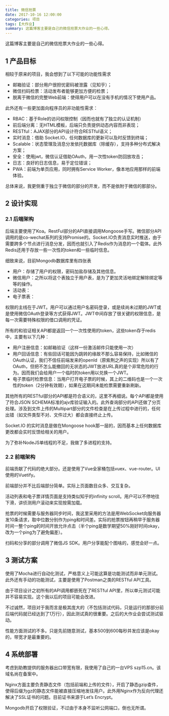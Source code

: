 ```yaml
---
title: 微信抢票
date: 2017-10-16 12:00:00
categories: 项目
tags: [大作业]
summary: 这篇博客主要是自己的微信抢票大作业的一些心得。
---
```


这篇博客主要是自己的微信抢票大作业的一些心得。

<!--more-->

## 1 产品目标

相较于原来的项目，我会想到了以下可能的功能性需求

- 邮箱验证：部分用户很担忧密码被泄露（见知乎）；
- 微信扫码检票：活动发布者能够更加方便的检票；
- 脱离于微信的完整Web前端：使得用户可以在没有手机的情况下使用产品。

此外还有一些更加面向程序员的非功能性需求：

- RBAC：基于Role的访问权限控制（因而也就有了独立的认证机制）
- 前后端分离：无HTML模板，后端只负责提供动态内容而非表现；
- RESTful：AJAX部分的API设计符合RESTful语义；
- 实时消息：借助 Socket.IO，任何数据库的更新可以及时反馈到终端；
- Scalable：状态管理及消息分发依托数据库（除缓存），支持多种分布式解决方案；
- 安全：使用jwt，微信认证借助OAuth，用一次性token防回放攻击；
- 日志：良好的日志信息，易于定位错误；
- PWA：前端为单页应用，同时拥有Service Worker，像本地应用那样的前端体验。

总体来说，我更侧重于独立于微信的部分的开发，而不是依附于微信的那部分。

## 2 设计实现

### 2.1 后端架构

后端主要使用了Koa。RestFul部分的API直接调用Mongoose手写。微信部分API调用的是co-wechat系列的支持Promise的。Socket.IO负责消息实时推送，由于需要跨多个节点进行消息分发，因而也就引入了Redis作为消息的一个载体。此外Redis还用于存放一些一次性的token和一些临时信息。

细致来说，目前Mongodb数据库里有四张表

- 用户：存储了用户的权限，密码加盐存储及其他信息。
- 微信用户：之所以将这个表独立于用户表，是为了更加灵活地绑定解除绑定等等的操作。
- 活动表：
- 电子票表：

权限的主线在于JWT。用户可以通过用户名密码登录，或是续尚未过期的JWT或是使用微信OAuth登录等方式获得JWT。JWT中间存放了很关键的权限信息，是每一次需要特殊权限的借口调用的凭证。

所有的和验证相关API都是返回一个一次性使用的token，这些token存于redis中，主要有以下几种：

- 用户注册信息：如邮箱验证（这样一份激活邮件只能使用一次）
- 用户回话信息：有些回话可能因为跳转的缘故不那么容易保持，比如微信的OAuth认证，我们不信任前端发来的openId（原紫荆之声的实现）所以有了OAuth，但把不怎么能撤回的无状态的JWT放进URL真的是个非常危险的行为。因而我们会给用户一个临时的token用以兑换一个JWT。
- 电子票临时检票信息：当用户打开电子票的时候，其上的二维码也是一个一次性的token（2分钟有效期），如果在这期间未能检票需要重新刷新。

其他所有的RESTful部分的API都是符合语义的，这里不再细说。每个API都是使用了符合JSON SCHEMA标准的ajv库验证输入的。此外查询部分的API还做了分页处理。涉及到文件上传的Multipart部分的文件检查是在上传过程中进行的，任何出错（如文件类型不对、文件过大）都会直接终止上传。

Socket.IO 的实时消息是做在Mongoose hook那一层的，因而基本上任何数据库更改都会实时反馈给相关的用户。

为了弥补NodeJS单线程的不足，我做了多进程的支持。

### 2.2 前端架构

前端贡献了代码的绝大部分。还是使用了Vue全家桶包括vuex、vue-router。UI使用的Vuetify。

前端部分并不比后端部分简单。实际上页面数目众多、交互复杂。

活动列表和电子票详情页面是支持类似知乎的infinity scroll。用户可以不停地往下滑，讲侦测用户滚动来实现按需加载。

抢票的时候需要与服务器同步时间，我这里采用的方法是用WebSocket向服务器发10条请求，取中位数分别作为ping和时间差。实际的抢票按钮再稍早于服务器时间一整个ping的时间开放允许点击（半个ping是数学期望50%刚好时间okay，改为一个ping为了避免偏差）。

扫码和分享的部分调用了微信JS SDK。用户分享能配个图啥的，感觉会好一点。

## 3 测试方案

使用了Mocha进行自动化测试，严格意义上可能这算是功能测试而非单元测试。此外还有手动的功能测试，主要是使用了Postman之类的RESTful API工具。

由于项目设计之初所有的API调用都嵌死在了RESTful API里，所以单元测试可能并不容易实现。这个我以后的项目可能会改进。

不过诚然，项目对于我而言是极其庞大的（不包括测试代码，只是运行的那部分前后端代码就已经达到了1万行），因此测试真的很重要。之后的大作业会尝试测试驱动。

性能方面测试的不多。只是先前随意测试，基本500到600每秒并发应该是okay的，带宽才是最重要的。

## 4 系统部署

考虑到助教提供的服务器出口带宽有限，我使用了自己的一台VPS szp15.cn。该域名尚在备案中。

Nginx方面主要负责静态文件（包括前端和上传的文件），开启了静态gzip查件，使得后缀为gz的静态文件能被直接压缩地发往用户。此外用Nginx作为反向代理还解决了SSL证书的问题。目前证书来源于Let’s Encrypt。

Mongodb开启了权限验证，不过由于本身不监听公网端口，倒也无所谓。
